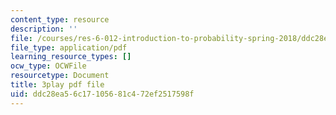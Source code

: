 ```yaml
---
content_type: resource
description: ''
file: /courses/res-6-012-introduction-to-probability-spring-2018/ddc28ea56c17105681c472ef2517598f_2371421.pdf
file_type: application/pdf
learning_resource_types: []
ocw_type: OCWFile
resourcetype: Document
title: 3play pdf file
uid: ddc28ea5-6c17-1056-81c4-72ef2517598f
---
```

